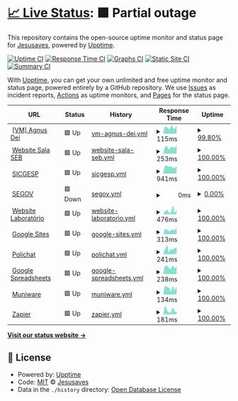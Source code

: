 # [📈 Live Status](https://pazkero.github.io/pilabunb): <!--live status--> **🟧 Partial outage**

This repository contains the open-source uptime monitor and status page for [Jesusaves](https://gitlab.com/jesusalva), powered by [Upptime](https://github.com/upptime/upptime).

[![Uptime CI](https://github.com/pazkero/pilabunb/workflows/Uptime%20CI/badge.svg)](https://github.com/pazkero/pilabunb/actions?query=workflow%3A%22Uptime+CI%22)
[![Response Time CI](https://github.com/pazkero/pilabunb/workflows/Response%20Time%20CI/badge.svg)](https://github.com/pazkero/pilabunb/actions?query=workflow%3A%22Response+Time+CI%22)
[![Graphs CI](https://github.com/pazkero/pilabunb/workflows/Graphs%20CI/badge.svg)](https://github.com/pazkero/pilabunb/actions?query=workflow%3A%22Graphs+CI%22)
[![Static Site CI](https://github.com/pazkero/pilabunb/workflows/Static%20Site%20CI/badge.svg)](https://github.com/pazkero/pilabunb/actions?query=workflow%3A%22Static+Site+CI%22)
[![Summary CI](https://github.com/pazkero/pilabunb/workflows/Summary%20CI/badge.svg)](https://github.com/pazkero/pilabunb/actions?query=workflow%3A%22Summary+CI%22)

With [Upptime](https://upptime.js.org), you can get your own unlimited and free uptime monitor and status page, powered entirely by a GitHub repository. We use [Issues](https://github.com/pazkero/pilabunb/issues) as incident reports, [Actions](https://github.com/pazkero/pilabunb/actions) as uptime monitors, and [Pages](https://pazkero.github.io/pilabunb) for the status page.

<!--start: status pages-->
<!-- This summary is generated by Upptime (https://github.com/upptime/upptime) -->
<!-- Do not edit this manually, your changes will be overwritten -->
<!-- prettier-ignore -->
| URL | Status | History | Response Time | Uptime |
| --- | ------ | ------- | ------------- | ------ |
| <img alt="" src="https://icons.duckduckgo.com/ip3/null.ico" height="13"> [[VM] Agnus Dei](75.119.128.234) | 🟩 Up | [vm-agnus-dei.yml](https://github.com/pazkero/pilabunb/commits/HEAD/history/vm-agnus-dei.yml) | <details><summary><img alt="Response time graph" src="./graphs/vm-agnus-dei/response-time-week.png" height="20"> 115ms</summary><br><a href="https://pazkero.github.io/pilabunb/history/vm-agnus-dei"><img alt="Response time 120" src="https://img.shields.io/endpoint?url=https%3A%2F%2Fraw.githubusercontent.com%2Fpazkero%2Fpilabunb%2FHEAD%2Fapi%2Fvm-agnus-dei%2Fresponse-time.json"></a><br><a href="https://pazkero.github.io/pilabunb/history/vm-agnus-dei"><img alt="24-hour response time 124" src="https://img.shields.io/endpoint?url=https%3A%2F%2Fraw.githubusercontent.com%2Fpazkero%2Fpilabunb%2FHEAD%2Fapi%2Fvm-agnus-dei%2Fresponse-time-day.json"></a><br><a href="https://pazkero.github.io/pilabunb/history/vm-agnus-dei"><img alt="7-day response time 115" src="https://img.shields.io/endpoint?url=https%3A%2F%2Fraw.githubusercontent.com%2Fpazkero%2Fpilabunb%2FHEAD%2Fapi%2Fvm-agnus-dei%2Fresponse-time-week.json"></a><br><a href="https://pazkero.github.io/pilabunb/history/vm-agnus-dei"><img alt="30-day response time 118" src="https://img.shields.io/endpoint?url=https%3A%2F%2Fraw.githubusercontent.com%2Fpazkero%2Fpilabunb%2FHEAD%2Fapi%2Fvm-agnus-dei%2Fresponse-time-month.json"></a><br><a href="https://pazkero.github.io/pilabunb/history/vm-agnus-dei"><img alt="1-year response time 120" src="https://img.shields.io/endpoint?url=https%3A%2F%2Fraw.githubusercontent.com%2Fpazkero%2Fpilabunb%2FHEAD%2Fapi%2Fvm-agnus-dei%2Fresponse-time-year.json"></a></details> | <details><summary><a href="https://pazkero.github.io/pilabunb/history/vm-agnus-dei">99.80%</a></summary><a href="https://pazkero.github.io/pilabunb/history/vm-agnus-dei"><img alt="All-time uptime 99.62%" src="https://img.shields.io/endpoint?url=https%3A%2F%2Fraw.githubusercontent.com%2Fpazkero%2Fpilabunb%2FHEAD%2Fapi%2Fvm-agnus-dei%2Fuptime.json"></a><br><a href="https://pazkero.github.io/pilabunb/history/vm-agnus-dei"><img alt="24-hour uptime 98.61%" src="https://img.shields.io/endpoint?url=https%3A%2F%2Fraw.githubusercontent.com%2Fpazkero%2Fpilabunb%2FHEAD%2Fapi%2Fvm-agnus-dei%2Fuptime-day.json"></a><br><a href="https://pazkero.github.io/pilabunb/history/vm-agnus-dei"><img alt="7-day uptime 99.80%" src="https://img.shields.io/endpoint?url=https%3A%2F%2Fraw.githubusercontent.com%2Fpazkero%2Fpilabunb%2FHEAD%2Fapi%2Fvm-agnus-dei%2Fuptime-week.json"></a><br><a href="https://pazkero.github.io/pilabunb/history/vm-agnus-dei"><img alt="30-day uptime 99.95%" src="https://img.shields.io/endpoint?url=https%3A%2F%2Fraw.githubusercontent.com%2Fpazkero%2Fpilabunb%2FHEAD%2Fapi%2Fvm-agnus-dei%2Fuptime-month.json"></a><br><a href="https://pazkero.github.io/pilabunb/history/vm-agnus-dei"><img alt="1-year uptime 99.62%" src="https://img.shields.io/endpoint?url=https%3A%2F%2Fraw.githubusercontent.com%2Fpazkero%2Fpilabunb%2FHEAD%2Fapi%2Fvm-agnus-dei%2Fuptime-year.json"></a></details>
| <img alt="" src="https://icons.duckduckgo.com/ip3/www.projetosalasebunb.com.br.ico" height="13"> [Website Sala SEB](https://www.projetosalasebunb.com.br/adesao) | 🟩 Up | [website-sala-seb.yml](https://github.com/pazkero/pilabunb/commits/HEAD/history/website-sala-seb.yml) | <details><summary><img alt="Response time graph" src="./graphs/website-sala-seb/response-time-week.png" height="20"> 253ms</summary><br><a href="https://pazkero.github.io/pilabunb/history/website-sala-seb"><img alt="Response time 311" src="https://img.shields.io/endpoint?url=https%3A%2F%2Fraw.githubusercontent.com%2Fpazkero%2Fpilabunb%2FHEAD%2Fapi%2Fwebsite-sala-seb%2Fresponse-time.json"></a><br><a href="https://pazkero.github.io/pilabunb/history/website-sala-seb"><img alt="24-hour response time 342" src="https://img.shields.io/endpoint?url=https%3A%2F%2Fraw.githubusercontent.com%2Fpazkero%2Fpilabunb%2FHEAD%2Fapi%2Fwebsite-sala-seb%2Fresponse-time-day.json"></a><br><a href="https://pazkero.github.io/pilabunb/history/website-sala-seb"><img alt="7-day response time 253" src="https://img.shields.io/endpoint?url=https%3A%2F%2Fraw.githubusercontent.com%2Fpazkero%2Fpilabunb%2FHEAD%2Fapi%2Fwebsite-sala-seb%2Fresponse-time-week.json"></a><br><a href="https://pazkero.github.io/pilabunb/history/website-sala-seb"><img alt="30-day response time 260" src="https://img.shields.io/endpoint?url=https%3A%2F%2Fraw.githubusercontent.com%2Fpazkero%2Fpilabunb%2FHEAD%2Fapi%2Fwebsite-sala-seb%2Fresponse-time-month.json"></a><br><a href="https://pazkero.github.io/pilabunb/history/website-sala-seb"><img alt="1-year response time 311" src="https://img.shields.io/endpoint?url=https%3A%2F%2Fraw.githubusercontent.com%2Fpazkero%2Fpilabunb%2FHEAD%2Fapi%2Fwebsite-sala-seb%2Fresponse-time-year.json"></a></details> | <details><summary><a href="https://pazkero.github.io/pilabunb/history/website-sala-seb">100.00%</a></summary><a href="https://pazkero.github.io/pilabunb/history/website-sala-seb"><img alt="All-time uptime 99.99%" src="https://img.shields.io/endpoint?url=https%3A%2F%2Fraw.githubusercontent.com%2Fpazkero%2Fpilabunb%2FHEAD%2Fapi%2Fwebsite-sala-seb%2Fuptime.json"></a><br><a href="https://pazkero.github.io/pilabunb/history/website-sala-seb"><img alt="24-hour uptime 100.00%" src="https://img.shields.io/endpoint?url=https%3A%2F%2Fraw.githubusercontent.com%2Fpazkero%2Fpilabunb%2FHEAD%2Fapi%2Fwebsite-sala-seb%2Fuptime-day.json"></a><br><a href="https://pazkero.github.io/pilabunb/history/website-sala-seb"><img alt="7-day uptime 100.00%" src="https://img.shields.io/endpoint?url=https%3A%2F%2Fraw.githubusercontent.com%2Fpazkero%2Fpilabunb%2FHEAD%2Fapi%2Fwebsite-sala-seb%2Fuptime-week.json"></a><br><a href="https://pazkero.github.io/pilabunb/history/website-sala-seb"><img alt="30-day uptime 100.00%" src="https://img.shields.io/endpoint?url=https%3A%2F%2Fraw.githubusercontent.com%2Fpazkero%2Fpilabunb%2FHEAD%2Fapi%2Fwebsite-sala-seb%2Fuptime-month.json"></a><br><a href="https://pazkero.github.io/pilabunb/history/website-sala-seb"><img alt="1-year uptime 99.99%" src="https://img.shields.io/endpoint?url=https%3A%2F%2Fraw.githubusercontent.com%2Fpazkero%2Fpilabunb%2FHEAD%2Fapi%2Fwebsite-sala-seb%2Fuptime-year.json"></a></details>
| <img alt="" src="https://icons.duckduckgo.com/ip3/sicgesp.com.br.ico" height="13"> [SICGESP](https://sicgesp.com.br/login/) | 🟩 Up | [sicgesp.yml](https://github.com/pazkero/pilabunb/commits/HEAD/history/sicgesp.yml) | <details><summary><img alt="Response time graph" src="./graphs/sicgesp/response-time-week.png" height="20"> 941ms</summary><br><a href="https://pazkero.github.io/pilabunb/history/sicgesp"><img alt="Response time 1001" src="https://img.shields.io/endpoint?url=https%3A%2F%2Fraw.githubusercontent.com%2Fpazkero%2Fpilabunb%2FHEAD%2Fapi%2Fsicgesp%2Fresponse-time.json"></a><br><a href="https://pazkero.github.io/pilabunb/history/sicgesp"><img alt="24-hour response time 1088" src="https://img.shields.io/endpoint?url=https%3A%2F%2Fraw.githubusercontent.com%2Fpazkero%2Fpilabunb%2FHEAD%2Fapi%2Fsicgesp%2Fresponse-time-day.json"></a><br><a href="https://pazkero.github.io/pilabunb/history/sicgesp"><img alt="7-day response time 941" src="https://img.shields.io/endpoint?url=https%3A%2F%2Fraw.githubusercontent.com%2Fpazkero%2Fpilabunb%2FHEAD%2Fapi%2Fsicgesp%2Fresponse-time-week.json"></a><br><a href="https://pazkero.github.io/pilabunb/history/sicgesp"><img alt="30-day response time 941" src="https://img.shields.io/endpoint?url=https%3A%2F%2Fraw.githubusercontent.com%2Fpazkero%2Fpilabunb%2FHEAD%2Fapi%2Fsicgesp%2Fresponse-time-month.json"></a><br><a href="https://pazkero.github.io/pilabunb/history/sicgesp"><img alt="1-year response time 1001" src="https://img.shields.io/endpoint?url=https%3A%2F%2Fraw.githubusercontent.com%2Fpazkero%2Fpilabunb%2FHEAD%2Fapi%2Fsicgesp%2Fresponse-time-year.json"></a></details> | <details><summary><a href="https://pazkero.github.io/pilabunb/history/sicgesp">100.00%</a></summary><a href="https://pazkero.github.io/pilabunb/history/sicgesp"><img alt="All-time uptime 99.96%" src="https://img.shields.io/endpoint?url=https%3A%2F%2Fraw.githubusercontent.com%2Fpazkero%2Fpilabunb%2FHEAD%2Fapi%2Fsicgesp%2Fuptime.json"></a><br><a href="https://pazkero.github.io/pilabunb/history/sicgesp"><img alt="24-hour uptime 100.00%" src="https://img.shields.io/endpoint?url=https%3A%2F%2Fraw.githubusercontent.com%2Fpazkero%2Fpilabunb%2FHEAD%2Fapi%2Fsicgesp%2Fuptime-day.json"></a><br><a href="https://pazkero.github.io/pilabunb/history/sicgesp"><img alt="7-day uptime 100.00%" src="https://img.shields.io/endpoint?url=https%3A%2F%2Fraw.githubusercontent.com%2Fpazkero%2Fpilabunb%2FHEAD%2Fapi%2Fsicgesp%2Fuptime-week.json"></a><br><a href="https://pazkero.github.io/pilabunb/history/sicgesp"><img alt="30-day uptime 100.00%" src="https://img.shields.io/endpoint?url=https%3A%2F%2Fraw.githubusercontent.com%2Fpazkero%2Fpilabunb%2FHEAD%2Fapi%2Fsicgesp%2Fuptime-month.json"></a><br><a href="https://pazkero.github.io/pilabunb/history/sicgesp"><img alt="1-year uptime 99.96%" src="https://img.shields.io/endpoint?url=https%3A%2F%2Fraw.githubusercontent.com%2Fpazkero%2Fpilabunb%2FHEAD%2Fapi%2Fsicgesp%2Fuptime-year.json"></a></details>
| <img alt="" src="https://icons.duckduckgo.com/ip3/segov.com.br.ico" height="13"> [SEGOV](https://segov.com.br/) | 🟥 Down | [segov.yml](https://github.com/pazkero/pilabunb/commits/HEAD/history/segov.yml) | <details><summary><img alt="Response time graph" src="./graphs/segov/response-time-week.png" height="20"> 0ms</summary><br><a href="https://pazkero.github.io/pilabunb/history/segov"><img alt="Response time 373" src="https://img.shields.io/endpoint?url=https%3A%2F%2Fraw.githubusercontent.com%2Fpazkero%2Fpilabunb%2FHEAD%2Fapi%2Fsegov%2Fresponse-time.json"></a><br><a href="https://pazkero.github.io/pilabunb/history/segov"><img alt="24-hour response time 0" src="https://img.shields.io/endpoint?url=https%3A%2F%2Fraw.githubusercontent.com%2Fpazkero%2Fpilabunb%2FHEAD%2Fapi%2Fsegov%2Fresponse-time-day.json"></a><br><a href="https://pazkero.github.io/pilabunb/history/segov"><img alt="7-day response time 0" src="https://img.shields.io/endpoint?url=https%3A%2F%2Fraw.githubusercontent.com%2Fpazkero%2Fpilabunb%2FHEAD%2Fapi%2Fsegov%2Fresponse-time-week.json"></a><br><a href="https://pazkero.github.io/pilabunb/history/segov"><img alt="30-day response time 298" src="https://img.shields.io/endpoint?url=https%3A%2F%2Fraw.githubusercontent.com%2Fpazkero%2Fpilabunb%2FHEAD%2Fapi%2Fsegov%2Fresponse-time-month.json"></a><br><a href="https://pazkero.github.io/pilabunb/history/segov"><img alt="1-year response time 373" src="https://img.shields.io/endpoint?url=https%3A%2F%2Fraw.githubusercontent.com%2Fpazkero%2Fpilabunb%2FHEAD%2Fapi%2Fsegov%2Fresponse-time-year.json"></a></details> | <details><summary><a href="https://pazkero.github.io/pilabunb/history/segov">0.00%</a></summary><a href="https://pazkero.github.io/pilabunb/history/segov"><img alt="All-time uptime 61.96%" src="https://img.shields.io/endpoint?url=https%3A%2F%2Fraw.githubusercontent.com%2Fpazkero%2Fpilabunb%2FHEAD%2Fapi%2Fsegov%2Fuptime.json"></a><br><a href="https://pazkero.github.io/pilabunb/history/segov"><img alt="24-hour uptime 0.00%" src="https://img.shields.io/endpoint?url=https%3A%2F%2Fraw.githubusercontent.com%2Fpazkero%2Fpilabunb%2FHEAD%2Fapi%2Fsegov%2Fuptime-day.json"></a><br><a href="https://pazkero.github.io/pilabunb/history/segov"><img alt="7-day uptime 0.00%" src="https://img.shields.io/endpoint?url=https%3A%2F%2Fraw.githubusercontent.com%2Fpazkero%2Fpilabunb%2FHEAD%2Fapi%2Fsegov%2Fuptime-week.json"></a><br><a href="https://pazkero.github.io/pilabunb/history/segov"><img alt="30-day uptime 1.32%" src="https://img.shields.io/endpoint?url=https%3A%2F%2Fraw.githubusercontent.com%2Fpazkero%2Fpilabunb%2FHEAD%2Fapi%2Fsegov%2Fuptime-month.json"></a><br><a href="https://pazkero.github.io/pilabunb/history/segov"><img alt="1-year uptime 61.96%" src="https://img.shields.io/endpoint?url=https%3A%2F%2Fraw.githubusercontent.com%2Fpazkero%2Fpilabunb%2FHEAD%2Fapi%2Fsegov%2Fuptime-year.json"></a></details>
| <img alt="" src="https://icons.duckduckgo.com/ip3/www.pilab.net.br.ico" height="13"> [Website Laboratório](https://www.pilab.net.br) | 🟩 Up | [website-laboratorio.yml](https://github.com/pazkero/pilabunb/commits/HEAD/history/website-laboratorio.yml) | <details><summary><img alt="Response time graph" src="./graphs/website-laboratorio/response-time-week.png" height="20"> 476ms</summary><br><a href="https://pazkero.github.io/pilabunb/history/website-laboratorio"><img alt="Response time 537" src="https://img.shields.io/endpoint?url=https%3A%2F%2Fraw.githubusercontent.com%2Fpazkero%2Fpilabunb%2FHEAD%2Fapi%2Fwebsite-laboratorio%2Fresponse-time.json"></a><br><a href="https://pazkero.github.io/pilabunb/history/website-laboratorio"><img alt="24-hour response time 496" src="https://img.shields.io/endpoint?url=https%3A%2F%2Fraw.githubusercontent.com%2Fpazkero%2Fpilabunb%2FHEAD%2Fapi%2Fwebsite-laboratorio%2Fresponse-time-day.json"></a><br><a href="https://pazkero.github.io/pilabunb/history/website-laboratorio"><img alt="7-day response time 476" src="https://img.shields.io/endpoint?url=https%3A%2F%2Fraw.githubusercontent.com%2Fpazkero%2Fpilabunb%2FHEAD%2Fapi%2Fwebsite-laboratorio%2Fresponse-time-week.json"></a><br><a href="https://pazkero.github.io/pilabunb/history/website-laboratorio"><img alt="30-day response time 518" src="https://img.shields.io/endpoint?url=https%3A%2F%2Fraw.githubusercontent.com%2Fpazkero%2Fpilabunb%2FHEAD%2Fapi%2Fwebsite-laboratorio%2Fresponse-time-month.json"></a><br><a href="https://pazkero.github.io/pilabunb/history/website-laboratorio"><img alt="1-year response time 537" src="https://img.shields.io/endpoint?url=https%3A%2F%2Fraw.githubusercontent.com%2Fpazkero%2Fpilabunb%2FHEAD%2Fapi%2Fwebsite-laboratorio%2Fresponse-time-year.json"></a></details> | <details><summary><a href="https://pazkero.github.io/pilabunb/history/website-laboratorio">100.00%</a></summary><a href="https://pazkero.github.io/pilabunb/history/website-laboratorio"><img alt="All-time uptime 99.99%" src="https://img.shields.io/endpoint?url=https%3A%2F%2Fraw.githubusercontent.com%2Fpazkero%2Fpilabunb%2FHEAD%2Fapi%2Fwebsite-laboratorio%2Fuptime.json"></a><br><a href="https://pazkero.github.io/pilabunb/history/website-laboratorio"><img alt="24-hour uptime 100.00%" src="https://img.shields.io/endpoint?url=https%3A%2F%2Fraw.githubusercontent.com%2Fpazkero%2Fpilabunb%2FHEAD%2Fapi%2Fwebsite-laboratorio%2Fuptime-day.json"></a><br><a href="https://pazkero.github.io/pilabunb/history/website-laboratorio"><img alt="7-day uptime 100.00%" src="https://img.shields.io/endpoint?url=https%3A%2F%2Fraw.githubusercontent.com%2Fpazkero%2Fpilabunb%2FHEAD%2Fapi%2Fwebsite-laboratorio%2Fuptime-week.json"></a><br><a href="https://pazkero.github.io/pilabunb/history/website-laboratorio"><img alt="30-day uptime 100.00%" src="https://img.shields.io/endpoint?url=https%3A%2F%2Fraw.githubusercontent.com%2Fpazkero%2Fpilabunb%2FHEAD%2Fapi%2Fwebsite-laboratorio%2Fuptime-month.json"></a><br><a href="https://pazkero.github.io/pilabunb/history/website-laboratorio"><img alt="1-year uptime 99.99%" src="https://img.shields.io/endpoint?url=https%3A%2F%2Fraw.githubusercontent.com%2Fpazkero%2Fpilabunb%2FHEAD%2Fapi%2Fwebsite-laboratorio%2Fuptime-year.json"></a></details>
| <img alt="" src="https://icons.duckduckgo.com/ip3/sites.google.com.ico" height="13"> [Google Sites](https://sites.google.com/) | 🟩 Up | [google-sites.yml](https://github.com/pazkero/pilabunb/commits/HEAD/history/google-sites.yml) | <details><summary><img alt="Response time graph" src="./graphs/google-sites/response-time-week.png" height="20"> 313ms</summary><br><a href="https://pazkero.github.io/pilabunb/history/google-sites"><img alt="Response time 312" src="https://img.shields.io/endpoint?url=https%3A%2F%2Fraw.githubusercontent.com%2Fpazkero%2Fpilabunb%2FHEAD%2Fapi%2Fgoogle-sites%2Fresponse-time.json"></a><br><a href="https://pazkero.github.io/pilabunb/history/google-sites"><img alt="24-hour response time 519" src="https://img.shields.io/endpoint?url=https%3A%2F%2Fraw.githubusercontent.com%2Fpazkero%2Fpilabunb%2FHEAD%2Fapi%2Fgoogle-sites%2Fresponse-time-day.json"></a><br><a href="https://pazkero.github.io/pilabunb/history/google-sites"><img alt="7-day response time 313" src="https://img.shields.io/endpoint?url=https%3A%2F%2Fraw.githubusercontent.com%2Fpazkero%2Fpilabunb%2FHEAD%2Fapi%2Fgoogle-sites%2Fresponse-time-week.json"></a><br><a href="https://pazkero.github.io/pilabunb/history/google-sites"><img alt="30-day response time 342" src="https://img.shields.io/endpoint?url=https%3A%2F%2Fraw.githubusercontent.com%2Fpazkero%2Fpilabunb%2FHEAD%2Fapi%2Fgoogle-sites%2Fresponse-time-month.json"></a><br><a href="https://pazkero.github.io/pilabunb/history/google-sites"><img alt="1-year response time 312" src="https://img.shields.io/endpoint?url=https%3A%2F%2Fraw.githubusercontent.com%2Fpazkero%2Fpilabunb%2FHEAD%2Fapi%2Fgoogle-sites%2Fresponse-time-year.json"></a></details> | <details><summary><a href="https://pazkero.github.io/pilabunb/history/google-sites">100.00%</a></summary><a href="https://pazkero.github.io/pilabunb/history/google-sites"><img alt="All-time uptime 100.00%" src="https://img.shields.io/endpoint?url=https%3A%2F%2Fraw.githubusercontent.com%2Fpazkero%2Fpilabunb%2FHEAD%2Fapi%2Fgoogle-sites%2Fuptime.json"></a><br><a href="https://pazkero.github.io/pilabunb/history/google-sites"><img alt="24-hour uptime 100.00%" src="https://img.shields.io/endpoint?url=https%3A%2F%2Fraw.githubusercontent.com%2Fpazkero%2Fpilabunb%2FHEAD%2Fapi%2Fgoogle-sites%2Fuptime-day.json"></a><br><a href="https://pazkero.github.io/pilabunb/history/google-sites"><img alt="7-day uptime 100.00%" src="https://img.shields.io/endpoint?url=https%3A%2F%2Fraw.githubusercontent.com%2Fpazkero%2Fpilabunb%2FHEAD%2Fapi%2Fgoogle-sites%2Fuptime-week.json"></a><br><a href="https://pazkero.github.io/pilabunb/history/google-sites"><img alt="30-day uptime 100.00%" src="https://img.shields.io/endpoint?url=https%3A%2F%2Fraw.githubusercontent.com%2Fpazkero%2Fpilabunb%2FHEAD%2Fapi%2Fgoogle-sites%2Fuptime-month.json"></a><br><a href="https://pazkero.github.io/pilabunb/history/google-sites"><img alt="1-year uptime 100.00%" src="https://img.shields.io/endpoint?url=https%3A%2F%2Fraw.githubusercontent.com%2Fpazkero%2Fpilabunb%2FHEAD%2Fapi%2Fgoogle-sites%2Fuptime-year.json"></a></details>
| <img alt="" src="https://icons.duckduckgo.com/ip3/app-spa.poli.digital.ico" height="13"> [Polichat](https://app-spa.poli.digital/) | 🟩 Up | [polichat.yml](https://github.com/pazkero/pilabunb/commits/HEAD/history/polichat.yml) | <details><summary><img alt="Response time graph" src="./graphs/polichat/response-time-week.png" height="20"> 241ms</summary><br><a href="https://pazkero.github.io/pilabunb/history/polichat"><img alt="Response time 257" src="https://img.shields.io/endpoint?url=https%3A%2F%2Fraw.githubusercontent.com%2Fpazkero%2Fpilabunb%2FHEAD%2Fapi%2Fpolichat%2Fresponse-time.json"></a><br><a href="https://pazkero.github.io/pilabunb/history/polichat"><img alt="24-hour response time 303" src="https://img.shields.io/endpoint?url=https%3A%2F%2Fraw.githubusercontent.com%2Fpazkero%2Fpilabunb%2FHEAD%2Fapi%2Fpolichat%2Fresponse-time-day.json"></a><br><a href="https://pazkero.github.io/pilabunb/history/polichat"><img alt="7-day response time 241" src="https://img.shields.io/endpoint?url=https%3A%2F%2Fraw.githubusercontent.com%2Fpazkero%2Fpilabunb%2FHEAD%2Fapi%2Fpolichat%2Fresponse-time-week.json"></a><br><a href="https://pazkero.github.io/pilabunb/history/polichat"><img alt="30-day response time 246" src="https://img.shields.io/endpoint?url=https%3A%2F%2Fraw.githubusercontent.com%2Fpazkero%2Fpilabunb%2FHEAD%2Fapi%2Fpolichat%2Fresponse-time-month.json"></a><br><a href="https://pazkero.github.io/pilabunb/history/polichat"><img alt="1-year response time 257" src="https://img.shields.io/endpoint?url=https%3A%2F%2Fraw.githubusercontent.com%2Fpazkero%2Fpilabunb%2FHEAD%2Fapi%2Fpolichat%2Fresponse-time-year.json"></a></details> | <details><summary><a href="https://pazkero.github.io/pilabunb/history/polichat">100.00%</a></summary><a href="https://pazkero.github.io/pilabunb/history/polichat"><img alt="All-time uptime 99.95%" src="https://img.shields.io/endpoint?url=https%3A%2F%2Fraw.githubusercontent.com%2Fpazkero%2Fpilabunb%2FHEAD%2Fapi%2Fpolichat%2Fuptime.json"></a><br><a href="https://pazkero.github.io/pilabunb/history/polichat"><img alt="24-hour uptime 100.00%" src="https://img.shields.io/endpoint?url=https%3A%2F%2Fraw.githubusercontent.com%2Fpazkero%2Fpilabunb%2FHEAD%2Fapi%2Fpolichat%2Fuptime-day.json"></a><br><a href="https://pazkero.github.io/pilabunb/history/polichat"><img alt="7-day uptime 100.00%" src="https://img.shields.io/endpoint?url=https%3A%2F%2Fraw.githubusercontent.com%2Fpazkero%2Fpilabunb%2FHEAD%2Fapi%2Fpolichat%2Fuptime-week.json"></a><br><a href="https://pazkero.github.io/pilabunb/history/polichat"><img alt="30-day uptime 100.00%" src="https://img.shields.io/endpoint?url=https%3A%2F%2Fraw.githubusercontent.com%2Fpazkero%2Fpilabunb%2FHEAD%2Fapi%2Fpolichat%2Fuptime-month.json"></a><br><a href="https://pazkero.github.io/pilabunb/history/polichat"><img alt="1-year uptime 99.95%" src="https://img.shields.io/endpoint?url=https%3A%2F%2Fraw.githubusercontent.com%2Fpazkero%2Fpilabunb%2FHEAD%2Fapi%2Fpolichat%2Fuptime-year.json"></a></details>
| <img alt="" src="https://icons.duckduckgo.com/ip3/docs.google.com.ico" height="13"> [Google Spreadsheets](https://docs.google.com/spreadsheets) | 🟩 Up | [google-spreadsheets.yml](https://github.com/pazkero/pilabunb/commits/HEAD/history/google-spreadsheets.yml) | <details><summary><img alt="Response time graph" src="./graphs/google-spreadsheets/response-time-week.png" height="20"> 238ms</summary><br><a href="https://pazkero.github.io/pilabunb/history/google-spreadsheets"><img alt="Response time 291" src="https://img.shields.io/endpoint?url=https%3A%2F%2Fraw.githubusercontent.com%2Fpazkero%2Fpilabunb%2FHEAD%2Fapi%2Fgoogle-spreadsheets%2Fresponse-time.json"></a><br><a href="https://pazkero.github.io/pilabunb/history/google-spreadsheets"><img alt="24-hour response time 281" src="https://img.shields.io/endpoint?url=https%3A%2F%2Fraw.githubusercontent.com%2Fpazkero%2Fpilabunb%2FHEAD%2Fapi%2Fgoogle-spreadsheets%2Fresponse-time-day.json"></a><br><a href="https://pazkero.github.io/pilabunb/history/google-spreadsheets"><img alt="7-day response time 238" src="https://img.shields.io/endpoint?url=https%3A%2F%2Fraw.githubusercontent.com%2Fpazkero%2Fpilabunb%2FHEAD%2Fapi%2Fgoogle-spreadsheets%2Fresponse-time-week.json"></a><br><a href="https://pazkero.github.io/pilabunb/history/google-spreadsheets"><img alt="30-day response time 250" src="https://img.shields.io/endpoint?url=https%3A%2F%2Fraw.githubusercontent.com%2Fpazkero%2Fpilabunb%2FHEAD%2Fapi%2Fgoogle-spreadsheets%2Fresponse-time-month.json"></a><br><a href="https://pazkero.github.io/pilabunb/history/google-spreadsheets"><img alt="1-year response time 291" src="https://img.shields.io/endpoint?url=https%3A%2F%2Fraw.githubusercontent.com%2Fpazkero%2Fpilabunb%2FHEAD%2Fapi%2Fgoogle-spreadsheets%2Fresponse-time-year.json"></a></details> | <details><summary><a href="https://pazkero.github.io/pilabunb/history/google-spreadsheets">100.00%</a></summary><a href="https://pazkero.github.io/pilabunb/history/google-spreadsheets"><img alt="All-time uptime 100.00%" src="https://img.shields.io/endpoint?url=https%3A%2F%2Fraw.githubusercontent.com%2Fpazkero%2Fpilabunb%2FHEAD%2Fapi%2Fgoogle-spreadsheets%2Fuptime.json"></a><br><a href="https://pazkero.github.io/pilabunb/history/google-spreadsheets"><img alt="24-hour uptime 100.00%" src="https://img.shields.io/endpoint?url=https%3A%2F%2Fraw.githubusercontent.com%2Fpazkero%2Fpilabunb%2FHEAD%2Fapi%2Fgoogle-spreadsheets%2Fuptime-day.json"></a><br><a href="https://pazkero.github.io/pilabunb/history/google-spreadsheets"><img alt="7-day uptime 100.00%" src="https://img.shields.io/endpoint?url=https%3A%2F%2Fraw.githubusercontent.com%2Fpazkero%2Fpilabunb%2FHEAD%2Fapi%2Fgoogle-spreadsheets%2Fuptime-week.json"></a><br><a href="https://pazkero.github.io/pilabunb/history/google-spreadsheets"><img alt="30-day uptime 100.00%" src="https://img.shields.io/endpoint?url=https%3A%2F%2Fraw.githubusercontent.com%2Fpazkero%2Fpilabunb%2FHEAD%2Fapi%2Fgoogle-spreadsheets%2Fuptime-month.json"></a><br><a href="https://pazkero.github.io/pilabunb/history/google-spreadsheets"><img alt="1-year uptime 100.00%" src="https://img.shields.io/endpoint?url=https%3A%2F%2Fraw.githubusercontent.com%2Fpazkero%2Fpilabunb%2FHEAD%2Fapi%2Fgoogle-spreadsheets%2Fuptime-year.json"></a></details>
| <img alt="" src="https://icons.duckduckgo.com/ip3/numiware.com.ico" height="13"> [Muniware](http://numiware.com/) | 🟩 Up | [muniware.yml](https://github.com/pazkero/pilabunb/commits/HEAD/history/muniware.yml) | <details><summary><img alt="Response time graph" src="./graphs/muniware/response-time-week.png" height="20"> 134ms</summary><br><a href="https://pazkero.github.io/pilabunb/history/muniware"><img alt="Response time 177" src="https://img.shields.io/endpoint?url=https%3A%2F%2Fraw.githubusercontent.com%2Fpazkero%2Fpilabunb%2FHEAD%2Fapi%2Fmuniware%2Fresponse-time.json"></a><br><a href="https://pazkero.github.io/pilabunb/history/muniware"><img alt="24-hour response time 173" src="https://img.shields.io/endpoint?url=https%3A%2F%2Fraw.githubusercontent.com%2Fpazkero%2Fpilabunb%2FHEAD%2Fapi%2Fmuniware%2Fresponse-time-day.json"></a><br><a href="https://pazkero.github.io/pilabunb/history/muniware"><img alt="7-day response time 134" src="https://img.shields.io/endpoint?url=https%3A%2F%2Fraw.githubusercontent.com%2Fpazkero%2Fpilabunb%2FHEAD%2Fapi%2Fmuniware%2Fresponse-time-week.json"></a><br><a href="https://pazkero.github.io/pilabunb/history/muniware"><img alt="30-day response time 167" src="https://img.shields.io/endpoint?url=https%3A%2F%2Fraw.githubusercontent.com%2Fpazkero%2Fpilabunb%2FHEAD%2Fapi%2Fmuniware%2Fresponse-time-month.json"></a><br><a href="https://pazkero.github.io/pilabunb/history/muniware"><img alt="1-year response time 177" src="https://img.shields.io/endpoint?url=https%3A%2F%2Fraw.githubusercontent.com%2Fpazkero%2Fpilabunb%2FHEAD%2Fapi%2Fmuniware%2Fresponse-time-year.json"></a></details> | <details><summary><a href="https://pazkero.github.io/pilabunb/history/muniware">100.00%</a></summary><a href="https://pazkero.github.io/pilabunb/history/muniware"><img alt="All-time uptime 99.99%" src="https://img.shields.io/endpoint?url=https%3A%2F%2Fraw.githubusercontent.com%2Fpazkero%2Fpilabunb%2FHEAD%2Fapi%2Fmuniware%2Fuptime.json"></a><br><a href="https://pazkero.github.io/pilabunb/history/muniware"><img alt="24-hour uptime 100.00%" src="https://img.shields.io/endpoint?url=https%3A%2F%2Fraw.githubusercontent.com%2Fpazkero%2Fpilabunb%2FHEAD%2Fapi%2Fmuniware%2Fuptime-day.json"></a><br><a href="https://pazkero.github.io/pilabunb/history/muniware"><img alt="7-day uptime 100.00%" src="https://img.shields.io/endpoint?url=https%3A%2F%2Fraw.githubusercontent.com%2Fpazkero%2Fpilabunb%2FHEAD%2Fapi%2Fmuniware%2Fuptime-week.json"></a><br><a href="https://pazkero.github.io/pilabunb/history/muniware"><img alt="30-day uptime 100.00%" src="https://img.shields.io/endpoint?url=https%3A%2F%2Fraw.githubusercontent.com%2Fpazkero%2Fpilabunb%2FHEAD%2Fapi%2Fmuniware%2Fuptime-month.json"></a><br><a href="https://pazkero.github.io/pilabunb/history/muniware"><img alt="1-year uptime 99.99%" src="https://img.shields.io/endpoint?url=https%3A%2F%2Fraw.githubusercontent.com%2Fpazkero%2Fpilabunb%2FHEAD%2Fapi%2Fmuniware%2Fuptime-year.json"></a></details>
| <img alt="" src="https://icons.duckduckgo.com/ip3/zapier.com.ico" height="13"> [Zapier](https://zapier.com/) | 🟩 Up | [zapier.yml](https://github.com/pazkero/pilabunb/commits/HEAD/history/zapier.yml) | <details><summary><img alt="Response time graph" src="./graphs/zapier/response-time-week.png" height="20"> 181ms</summary><br><a href="https://pazkero.github.io/pilabunb/history/zapier"><img alt="Response time 231" src="https://img.shields.io/endpoint?url=https%3A%2F%2Fraw.githubusercontent.com%2Fpazkero%2Fpilabunb%2FHEAD%2Fapi%2Fzapier%2Fresponse-time.json"></a><br><a href="https://pazkero.github.io/pilabunb/history/zapier"><img alt="24-hour response time 104" src="https://img.shields.io/endpoint?url=https%3A%2F%2Fraw.githubusercontent.com%2Fpazkero%2Fpilabunb%2FHEAD%2Fapi%2Fzapier%2Fresponse-time-day.json"></a><br><a href="https://pazkero.github.io/pilabunb/history/zapier"><img alt="7-day response time 181" src="https://img.shields.io/endpoint?url=https%3A%2F%2Fraw.githubusercontent.com%2Fpazkero%2Fpilabunb%2FHEAD%2Fapi%2Fzapier%2Fresponse-time-week.json"></a><br><a href="https://pazkero.github.io/pilabunb/history/zapier"><img alt="30-day response time 265" src="https://img.shields.io/endpoint?url=https%3A%2F%2Fraw.githubusercontent.com%2Fpazkero%2Fpilabunb%2FHEAD%2Fapi%2Fzapier%2Fresponse-time-month.json"></a><br><a href="https://pazkero.github.io/pilabunb/history/zapier"><img alt="1-year response time 231" src="https://img.shields.io/endpoint?url=https%3A%2F%2Fraw.githubusercontent.com%2Fpazkero%2Fpilabunb%2FHEAD%2Fapi%2Fzapier%2Fresponse-time-year.json"></a></details> | <details><summary><a href="https://pazkero.github.io/pilabunb/history/zapier">100.00%</a></summary><a href="https://pazkero.github.io/pilabunb/history/zapier"><img alt="All-time uptime 99.99%" src="https://img.shields.io/endpoint?url=https%3A%2F%2Fraw.githubusercontent.com%2Fpazkero%2Fpilabunb%2FHEAD%2Fapi%2Fzapier%2Fuptime.json"></a><br><a href="https://pazkero.github.io/pilabunb/history/zapier"><img alt="24-hour uptime 100.00%" src="https://img.shields.io/endpoint?url=https%3A%2F%2Fraw.githubusercontent.com%2Fpazkero%2Fpilabunb%2FHEAD%2Fapi%2Fzapier%2Fuptime-day.json"></a><br><a href="https://pazkero.github.io/pilabunb/history/zapier"><img alt="7-day uptime 100.00%" src="https://img.shields.io/endpoint?url=https%3A%2F%2Fraw.githubusercontent.com%2Fpazkero%2Fpilabunb%2FHEAD%2Fapi%2Fzapier%2Fuptime-week.json"></a><br><a href="https://pazkero.github.io/pilabunb/history/zapier"><img alt="30-day uptime 100.00%" src="https://img.shields.io/endpoint?url=https%3A%2F%2Fraw.githubusercontent.com%2Fpazkero%2Fpilabunb%2FHEAD%2Fapi%2Fzapier%2Fuptime-month.json"></a><br><a href="https://pazkero.github.io/pilabunb/history/zapier"><img alt="1-year uptime 99.99%" src="https://img.shields.io/endpoint?url=https%3A%2F%2Fraw.githubusercontent.com%2Fpazkero%2Fpilabunb%2FHEAD%2Fapi%2Fzapier%2Fuptime-year.json"></a></details>

<!--end: status pages-->

[**Visit our status website →**](https://pazkero.github.io/pilabunb)

## 📄 License

- Powered by: [Upptime](https://github.com/upptime/upptime)
- Code: [MIT](./LICENSE) © [Jesusaves](https://gitlab.com/jesusalva)
- Data in the `./history` directory: [Open Database License](https://opendatacommons.org/licenses/odbl/1-0/)
